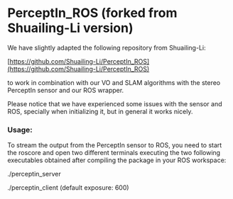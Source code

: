 # PerceptIn_ROS (forked from Shuailing-Li version) #

We have slightly adapted the following repository from Shuailing-Li:

[https://github.com/Shuailing-Li/PerceptIn_ROS](https://github.com/Shuailing-Li/PerceptIn_ROS) 

to work in combination with our VO and SLAM algorithms with the stereo PerceptIn sensor and our ROS wrapper. 

Please notice that we have experienced some issues with the sensor and ROS, specially when initializing it, but in general it works nicely. 


### Usage:

To stream the output from the PerceptIn sensor to ROS, you need to start the roscore and open two different terminals executing the two following executables obtained after compiling the package in your ROS workspace:

./perceptin_server

./perceptin_client <exposure>  (default exposure: 600)

